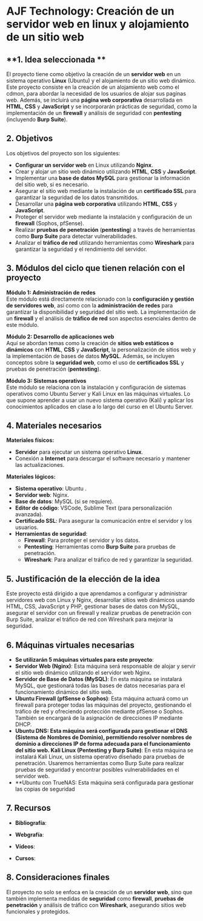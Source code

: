 # **AJF Technology: Creación de un servidor web en linux y alojamiento de un sitio web**

## **1. Idea seleccionada **

El proyecto tiene como objetivo la creación de un **servidor web** en un sistema operativo **Linux** (Ubuntu) y el alojamiento de un sitio web dinámico. Este proyecto consiste en la creación de un alojamiento web como el cdmon, para abordar la necesidad de los usuarios de alojar sus paginas web. Además, se incluirá una **página web corporativa** desarrollada en **HTML**, **CSS** y **JavaScript** y se incorporarán prácticas de seguridad, como la implementación de un **firewall** y análisis de seguridad con **pentesting** (incluyendo **Burp Suite**).

## **2. Objetivos**

Los objetivos del proyecto son los siguientes:

- **Configurar un servidor web** en Linux utilizando **Nginx**.
- Crear y alojar un sitio web dinámico utilizando **HTML**, **CSS** y **JavaScript**.
- Implementar una **base de datos MySQL** para gestionar la información del sitio web, si es necesario.
- Asegurar el sitio web mediante la instalación de un **certificado SSL** para garantizar la seguridad de los datos transmitidos.
- Desarrollar una **página web corporativa** utilizando **HTML**, **CSS** y **JavaScript**.
- Proteger el servidor web mediante la instalación y configuración de un **firewall** (Sophos, pfSense).
- Realizar **pruebas de penetración** (**pentesting**) a través de herramientas como **Burp Suite** para detectar vulnerabilidades.
- Analizar el **tráfico de red** utilizando herramientas como **Wireshark** para garantizar la seguridad y el rendimiento del servidor.

## **3. Módulos del ciclo que tienen relación con el proyecto**

**Módulo 1: Administración de redes**  
Este módulo está directamente relacionado con la **configuración y gestión de servidores web**, así como con la **administración de redes** para garantizar la disponibilidad y seguridad del sitio web. La implementación de un **firewall** y el análisis de **tráfico de red** son aspectos esenciales dentro de este módulo.

**Módulo 2: Desarrollo de aplicaciones web**  
Aquí se abordan temas como la creación de **sitios web estáticos o dinámicos** con **HTML**, **CSS** y **JavaScript**, la personalización de sitios web y la implementación de bases de datos **MySQL**. Además, se incluyen conceptos sobre la **seguridad web**, como el uso de **certificados SSL** y pruebas de penetración (**pentesting**).

**Módulo 3: Sistemas operativos**  
Este módulo se relaciona con la instalación y configuración de sistemas operativos como Ubuntu Server y Kali Linux en las máquinas virtuales. Lo que supone aprender a usar un nuevo sistema operativo (Kali) y aplicar los conocimientos aplicados en clase a lo largo del curso en el Ubuntu Server. 

## **4. Materiales necesarios**

**Materiales físicos:**

- **Servidor** para ejecutar un sistema operativo **Linux**.
- Conexión a **Internet** para descargar el software necesario y mantener las actualizaciones.

**Materiales lógicos:**

- **Sistema operativo**: Ubuntu .
- **Servidor web**: Nginx.
- **Base de datos**: MySQL (si se requiere).
- **Editor de código**: VSCode, Sublime Text (para personalización avanzada).
- **Certificado SSL**: Para asegurar la comunicación entre el servidor y los usuarios.
- **Herramientas de seguridad**:
  - **Firewall**: Para proteger el servidor y los datos.
  - **Pentesting**: Herramientas como **Burp Suite** para pruebas de penetración.
  - **Wireshark**: Para analizar el tráfico de red y garantizar la seguridad.

## **5. Justificación de la elección de la idea**

Este proyecto está dirigido a que aprendamos a configurar y administrar servidores web con Linux y Nginx, desarrollar sitios web dinámicos usando HTML, CSS, JavaScript y PHP, gestionar bases de datos con MySQL, asegurar el servidor con un firewall y realizar pruebas de penetración con Burp Suite, analizar el tráfico de red con Wireshark para mejorar la seguridad.

## 6. Máquinas virtuales necesarias
- **Se utilizarán 5 máquinas virtuales para este proyecto**:
- **Servidor Web (Nginx)**: Esta máquina será responsable de alojar y servir el sitio web dinámico utilizando el servidor web Nginx.
- **Servidor de Base de Datos (MySQL)**: En esta máquina se instalará MySQL, que gestionará todas las bases de datos necesarias para el funcionamiento dinámico del sitio web.
- **Ubuntu Firewall (pfSense o Sophos)**: Esta máquina actuará como un firewall para proteger todas las máquinas del proyecto, gestionando el tráfico de red y ofreciendo protección mediante pfSense o Sophos. También se encargará de la asignación de direcciones IP mediante DHCP.
- **Ubuntu DNS: Esta máquina será configurada para gestionar el DNS (Sistema de Nombres de Dominio), permitiendo resolver nombres de dominio a direcciones IP de forma adecuada para el funcionamiento del sitio web.
Kali Linux (Pentesting y Burp Suite)**: En esta máquina se instalará Kali Linux, un sistema operativo diseñado para pruebas de penetración. Usaremos herramientas como Burp Suite para realizar pruebas de seguridad y encontrar posibles vulnerabilidades en el servidor web.
- **Ubuntu con TrueNAS: Esta máquina será configurada para gestionar las copias de seguridad

## 7. Recursos

- **Bibliografía**: 

- **Webgrafía**:
 
- **Vídeos**:


- **Cursos**:
 

## **8. Consideraciones finales**

El proyecto no solo se enfoca en la creación de un **servidor web**, sino que también implementa medidas de **seguridad** como **firewall**, **pruebas de penetración** y análisis de tráfico con **Wireshark**, asegurando sitios web funcionales y protegidos.

